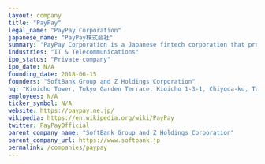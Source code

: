 ```yaml
---
layout: company
title: "PayPay"
legal_name: "PayPay Corporation"
japanese_name: "PayPay株式会社"
summary: "PayPay Corporation is a Japanese fintech corporation that provides the country's largest QR code payment service, as well as financial services under the PayPay brand. It is a joint venture between SoftBank and Z Holdings, and a consolidated subsidiary of the latter. PayPay was established in 2018 to compete with the QR code payment solutions of Alipay and WeChat Pay, which saw explosive popularity in China. It is one of the pioneers of QR code payments in Japan, and has the highest usage rate among competing payment solutions such as Rakuten Pay and d Payment. PayPay began as a real payment entry strategy for Yahoo, which had already developed the largest online payment service in Japan. With the establishment of PayPay in June 2018, the company became the operating agency for its existing services such as payment of taxes and public utility charges with barcode readers, and payment of "Code Payments" where consumers present QR codes and pay in stores."
industries: "IT & Telecommunications"
ipo_status: "Private company"
ipo_date: N/A
founding_date: 2018-06-15
founders: "SoftBank Group and Z Holdings Corporation"
hq: "Kioicho Tower, Tokyo Garden Terrace, Kioicho 1-3-1, Chiyoda-ku, Tokyo, Japan"
employees: N/A
ticker_symbol: N/A
website: https://paypay.ne.jp/
wikipedia: https://en.wikipedia.org/wiki/PayPay
twitter: PayPayOfficial
parent_company_name: "SoftBank Group and Z Holdings Corporation"
parent_company_url: https://www.softbank.jp
permalink: /companies/paypay
---
```

